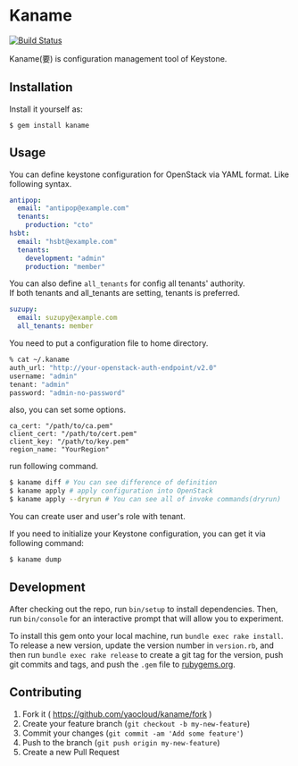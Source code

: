 # Kaname

[![Build Status](https://secure.travis-ci.org/yaocloud/kaname.png)](https://travis-ci.org/yaocloud/kaname)

Kaname(要) is configuration management tool of Keystone.

## Installation

Install it yourself as:

    $ gem install kaname

## Usage

You can define keystone configuration for OpenStack via YAML format. Like following syntax.

```yaml
antipop:
  email: "antipop@example.com"
  tenants:
    production: "cto"
hsbt:
  email: "hsbt@example.com"
  tenants:
    development: "admin"
    production: "member"
```

You can also define `all_tenants` for config all tenants' authority.  
If both tenants and all_tenants are setting, tenants is preferred.

```yaml
suzupy:
  email: suzupy@example.com
  all_tenants: member
```

You need to put a configuration file to home directory.

```sh
% cat ~/.kaname
auth_url: "http://your-openstack-auth-endpoint/v2.0"
username: "admin"
tenant: "admin"
password: "admin-no-password"
```

also, you can set some options.

```
ca_cert: "/path/to/ca.pem"
client_cert: "/path/to/cert.pem"
client_key: "/path/to/key.pem"
region_name: "YourRegion"
```

run following command.

```sh
$ kaname diff # You can see difference of definition
$ kaname apply # apply configuration into OpenStack
$ kaname apply --dryrun # You can see all of invoke commands(dryrun)
```

You can create user and user's role with tenant.

If you need to initialize your Keystone configuration, you can get it via following command:

```sh
$ kaname dump
```

## Development

After checking out the repo, run `bin/setup` to install dependencies. Then, run `bin/console` for an interactive prompt that will allow you to experiment.

To install this gem onto your local machine, run `bundle exec rake install`. To release a new version, update the version number in `version.rb`, and then run `bundle exec rake release` to create a git tag for the version, push git commits and tags, and push the `.gem` file to [rubygems.org](https://rubygems.org).

## Contributing

1. Fork it ( https://github.com/yaocloud/kaname/fork )
2. Create your feature branch (`git checkout -b my-new-feature`)
3. Commit your changes (`git commit -am 'Add some feature'`)
4. Push to the branch (`git push origin my-new-feature`)
5. Create a new Pull Request
